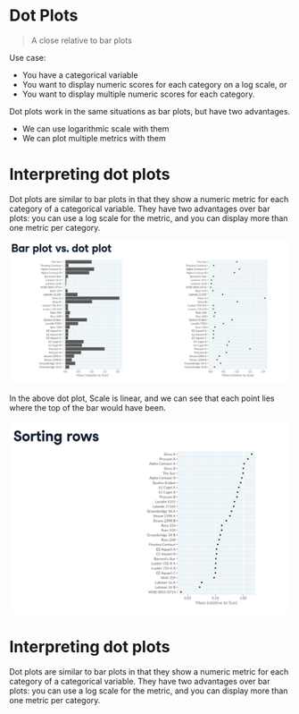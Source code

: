 # Dot Plots

> A close relative to bar plots
> 

Use case:

- You have a categorical variable
- You want to display numeric scores for each category on a log scale, or
- You want to display multiple numeric scores for each category.

Dot plots work in the same situations as bar plots, but have two advantages.

- We can use logarithmic scale with them
- We can plot multiple metrics with them

# **Interpreting dot plots**

Dot plots are similar to bar plots in that they show a numeric metric for each category of a categorical variable. They have two advantages over bar plots: you can use a log scale for the metric, and you can display more than one metric per category.

![Screenshot 2023-03-08 at 1.11.49 PM.png](Dot%20Plots%20e95ac6c1fd704566a109cdcdbbc02cf5/Screenshot_2023-03-08_at_1.11.49_PM.png)

In the above dot plot, Scale is linear, and we can see that each point lies where the top of the bar would have been. 

![Screenshot 2023-03-08 at 1.13.54 PM.png](Dot%20Plots%20e95ac6c1fd704566a109cdcdbbc02cf5/Screenshot_2023-03-08_at_1.13.54_PM.png)

# **Interpreting dot plots**

Dot plots are similar to bar plots in that they show a numeric metric for each category of a categorical variable. They have two advantages over bar plots: you can use a log scale for the metric, and you can display more than one metric per category.